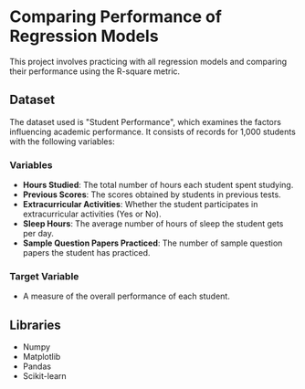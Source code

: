 # Comparing Performance of Regression Models

This project involves practicing with all regression models and comparing their performance using the R-square metric.

## Dataset

The dataset used is "Student Performance", which examines the factors influencing academic performance. It consists of records for 1,000 students with the following variables:

### Variables
- **Hours Studied**: The total number of hours each student spent studying.
- **Previous Scores**: The scores obtained by students in previous tests.
- **Extracurricular Activities**: Whether the student participates in extracurricular activities (Yes or No).
- **Sleep Hours**: The average number of hours of sleep the student gets per day.
- **Sample Question Papers Practiced**: The number of sample question papers the student has practiced.

### Target Variable
- A measure of the overall performance of each student.

## Libraries
- Numpy
- Matplotlib
- Pandas
- Scikit-learn
